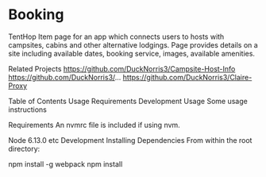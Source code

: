# Booking
TentHop
Item page for an app which connects users to hosts with campsites, cabins and other alternative lodgings. Page provides details on a site including available dates, booking service, images, available amenities.

Related Projects
https://github.com/DuckNorris3/Campsite-Host-Info
https://github.com/DuckNorris3/...
https://github.com/DuckNorris3/Claire-Proxy


Table of Contents
Usage
Requirements
Development
Usage
Some usage instructions

Requirements
An nvmrc file is included if using nvm.

Node 6.13.0
etc
Development
Installing Dependencies
From within the root directory:

npm install -g webpack
npm install
